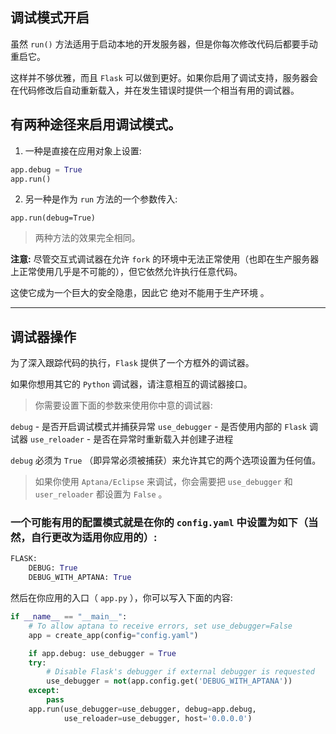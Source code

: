 ## 调试模式开启
虽然 `run()` 方法适用于启动本地的开发服务器，但是你每次修改代码后都要手动重启它。

这样并不够优雅，而且 `Flask` 可以做到更好。如果你启用了调试支持，服务器会在代码修改后自动重新载入，并在发生错误时提供一个相当有用的调试器。

## 有两种途径来启用调试模式。
1. 一种是直接在应用对象上设置:

```python
app.debug = True
app.run()
```
2. 另一种是作为 `run` 方法的一个参数传入:

`app.run(debug=True)`
> 两种方法的效果完全相同。

**注意:**
尽管交互式调试器在允许 `fork` 的环境中无法正常使用（也即在生产服务器上正常使用几乎是不可能的），但它依然允许执行任意代码。

这使它成为一个巨大的安全隐患，因此它 绝对不能用于生产环境 。


-----------

## 调试器操作

为了深入跟踪代码的执行，`Flask` 提供了一个方框外的调试器。

 如果你想用其它的 `Python` 调试器，请注意相互的调试器接口。
 
> 你需要设置下面的参数来使用你中意的调试器:

`debug` - 是否开启调试模式并捕获异常
`use_debugger` - 是否使用内部的 `Flask` 调试器
`use_reloader` - 是否在异常时重新载入并创建子进程

`debug` 必须为 `True` （即异常必须被捕获）来允许其它的两个选项设置为任何值。

> 如果你使用 `Aptana/Eclipse` 来调试，你会需要把 `use_debugger` 和 `user_reloader` 都设置为 `False` 。

### 一个可能有用的配置模式就是在你的 `config.yaml` 中设置为如下（当然，自行更改为适用你应用的）:

```python
FLASK:
    DEBUG: True
    DEBUG_WITH_APTANA: True
```
然后在你应用的入口（ `app.py` ），你可以写入下面的内容:

```python
if __name__ == "__main__":
    # To allow aptana to receive errors, set use_debugger=False
    app = create_app(config="config.yaml")

    if app.debug: use_debugger = True
    try:
        # Disable Flask's debugger if external debugger is requested
        use_debugger = not(app.config.get('DEBUG_WITH_APTANA'))
    except:
        pass
    app.run(use_debugger=use_debugger, debug=app.debug,
            use_reloader=use_debugger, host='0.0.0.0')
```